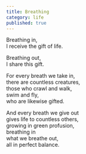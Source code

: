```yaml
---
title: Breathing
category: life
published: true
---
```


Breathing in,  
I receive the gift of life.  
  
Breathing out,  
I share this gift.  
  
For every breath we take in,  
there are countless creatures,  
those who crawl and walk,  
swim and fly,  
who are likewise gifted.  
  
And every breath we give out  
gives life to countless others,  
growing in green profusion,   
breathing in  
what we breathe out,  
all in perfect balance.
